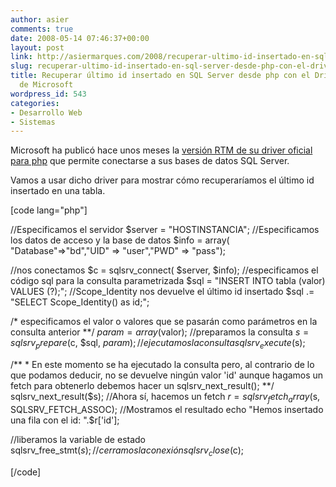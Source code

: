 ```yaml
---
author: asier
comments: true
date: 2008-05-14 07:46:37+00:00
layout: post
link: http://asiermarques.com/2008/recuperar-ultimo-id-insertado-en-sql-server-desde-php-con-el-driver-oficial-de-microsoft/
slug: recuperar-ultimo-id-insertado-en-sql-server-desde-php-con-el-driver-oficial-de-microsoft
title: Recuperar último id insertado en SQL Server desde php con el Driver Oficial
  de Microsoft
wordpress_id: 543
categories:
- Desarrollo Web
- Sistemas
---
```


Microsoft ha publicó hace unos meses la [versión RTM de su driver oficial para php](http://blogs.msdn.com/sqlphp/archive/2008/02/19/the-february-08-ctp-is-now-available.aspx) que permite conectarse a sus bases de datos SQL Server.

Vamos a usar dicho driver para mostrar cómo recuperaríamos el último id insertado en una tabla.

[code lang="php"]

//Especificamos el servidor
$server = "HOSTINSTANCIA";
//Especificamos los datos de acceso y la base de datos
$info = array( "Database"=>"bd","UID" => "user","PWD" => "pass");

//nos conectamos
$c = sqlsrv_connect( $server, $info);
//especificamos el código sql para la consulta parametrizada
$sql = "INSERT INTO tabla (valor) VALUES (?);";
//Scope_Identity nos devuelve el último id insertado
$sql .= "SELECT Scope_Identity() as id;";

/*
especificamos el valor o valores que se pasarán como
parámetros en la consulta anterior
**/
$param = array($valor);
//preparamos la consulta
$s = sqlsrv_prepare($c, $sql, $param);
//ejecutamos la consulta
sqlsrv_execute($s);

/**
*
En este momento se ha ejecutado la consulta pero, al contrario
de lo que podamos deducir, no se devuelve ningún valor 'id'
aunque hagamos un fetch
para obtenerlo debemos hacer un sqlsrv_next_result();
**/
sqlsrv_next_result($s);
//Ahora sí, hacemos un fetch
$r = sqlsrv_fetch_array($s, SQLSRV_FETCH_ASSOC);
//Mostramos el resultado
echo "Hemos insertado una fila con el id: ".$r['id'];

//liberamos la variable de estado
sqlsrv_free_stmt($s);
//cerramos la conexión
sqlsrv_close($c);

[/code]
